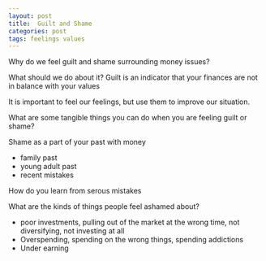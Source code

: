 ```yaml
---
layout: post
title:  Guilt and Shame
categories: post
tags: feelings values
---
```


Why do we feel guilt and shame surrounding money issues?

What should we do about it?
Guilt is an indicator that your finances are not in balance with your values

It is important to feel our feelings, but use them to improve our situation.

What are some tangible things you can do when you are feeling guilt or shame?

Shame as a part of your past with money
- family past
- young adult past
- recent mistakes

How do you learn from serous mistakes 

What are the kinds of things people feel ashamed about?
- poor investments, pulling out of the market at the wrong time, not diversifying, not investing at all
- Overspending, spending on the wrong things, spending addictions
- Under earning